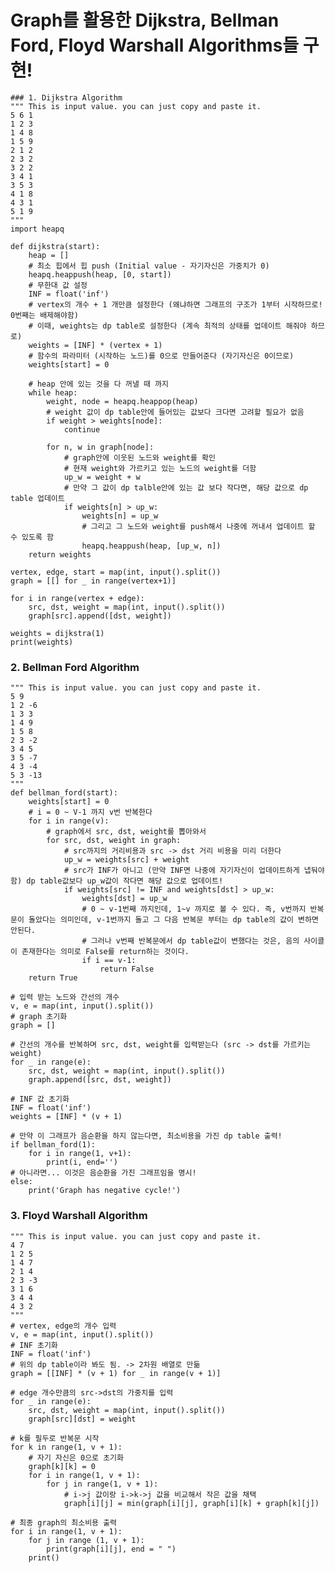 # Graph를 활용한 Dijkstra, Bellman Ford, Floyd Warshall Algorithms들 구현!

    ### 1. Dijkstra Algorithm
    """ This is input value. you can just copy and paste it. 
    5 6 1
    1 2 3
    1 4 8
    1 5 9
    2 1 2
    2 3 2
    3 2 2
    3 4 1
    3 5 3
    4 1 8
    4 3 1
    5 1 9
    """
    import heapq
    
    def dijkstra(start):
        heap = [] 
        # 최소 힙에서 힙 push (Initial value - 자기자신은 가중치가 0)
        heapq.heappush(heap, [0, start])
        # 무한대 값 설정
        INF = float('inf')
        # vertex의 개수 + 1 개만큼 설정한다 (왜냐하면 그래프의 구조가 1부터 시작하므로! 0번째는 배제해야함)
        # 이때, weights는 dp table로 설정한다 (계속 최적의 상태를 업데이트 해줘야 하므로)
        weights = [INF] * (vertex + 1)
        # 함수의 파라미터 (시작하는 노드)를 0으로 만들어준다 (자기자신은 0이므로)
        weights[start] = 0
    
        # heap 안에 있는 것을 다 꺼낼 때 까지
        while heap:
            weight, node = heapq.heappop(heap)
            # weight 값이 dp table안에 들어있는 값보다 크다면 고려할 필요가 없음
            if weight > weights[node]:
                continue
            
            for n, w in graph[node]:
                # graph안에 이웃된 노드와 weight를 확인
                # 현재 weight와 가르키고 있는 노드의 weight를 더함
                up_w = weight + w
                # 만약 그 값이 dp talble안에 있는 값 보다 작다면, 해당 값으로 dp table 업데이트
                if weights[n] > up_w:
                    weights[n] = up_w
                    # 그리고 그 노드와 weight를 push해서 나중에 꺼내서 업데이트 할 수 있도록 함
                    heapq.heappush(heap, [up_w, n])
        return weights
    
    vertex, edge, start = map(int, input().split())
    graph = [[] for _ in range(vertex+1)]
    
    for i in range(vertex + edge):
        src, dst, weight = map(int, input().split())
        graph[src].append([dst, weight])
    
    weights = dijkstra(1)
    print(weights)

### 2. Bellman Ford Algorithm
    """ This is input value. you can just copy and paste it. 
    5 9
    1 2 -6
    1 3 3
    1 4 9
    1 5 8
    2 3 -2
    3 4 5
    3 5 -7
    4 3 -4
    5 3 -13
    """
    def bellman_ford(start):
        weights[start] = 0
        # i = 0 ~ V-1 까지 v번 반복한다
        for i in range(v):
            # graph에서 src, dst, weight를 뽑아와서
            for src, dst, weight in graph:
                # src까지의 거리비용과 src -> dst 거리 비용을 미리 더한다
                up_w = weights[src] + weight
                # src가 INF가 아니고 (만약 INF면 나중에 자기자신이 업데이트하게 냅둬야함) dp table값보다 up_w값이 작다면 해당 값으로 업데이트! 
                if weights[src] != INF and weights[dst] > up_w:
                    weights[dst] = up_w
                    # 0 ~ v-1번째 까지인데, 1~v 까지로 볼 수 있다. 즉, v번까지 반복문이 돌았다는 의미인데, v-1번까지 돌고 그 다음 반복문 부터는 dp table의 값이 변하면 안된다. 
                    # 그러나 v번째 반복문에서 dp table값이 변했다는 것은, 음의 사이클이 존재한다는 의미로 False를 return하는 것이다.
                    if i == v-1:
                        return False
        return True
                
    # 입력 받는 노드와 간선의 개수
    v, e = map(int, input().split())
    # graph 초기화
    graph = []
    
    # 간선의 개수를 반복하며 src, dst, weight를 입력받는다 (src -> dst를 가르키는 weight)
    for _ in range(e):
        src, dst, weight = map(int, input().split())
        graph.append([src, dst, weight])
    
    # INF 값 초기화
    INF = float('inf')
    weights = [INF] * (v + 1)
    
    # 만약 이 그래프가 음순환을 하지 않는다면, 최소비용을 가진 dp table 출력!
    if bellman_ford(1):
        for i in range(1, v+1):
            print(i, end='')
    # 아니라면... 이것은 음순환을 가진 그래프임을 명시!
    else:
        print('Graph has negative cycle!')


### 3. Floyd Warshall Algorithm
    """ This is input value. you can just copy and paste it.
    4 7
    1 2 5
    1 4 7
    2 1 4
    2 3 -3
    3 1 6
    3 4 4
    4 3 2
    """
    # vertex, edge의 개수 입력
    v, e = map(int, input().split())
    # INF 초기화
    INF = float('inf')
    # 위의 dp table이라 봐도 됨. -> 2차원 배열로 만듦
    graph = [[INF] * (v + 1) for _ in range(v + 1)]
    
    # edge 개수만큼의 src->dst의 가중치를 입력
    for _ in range(e):
        src, dst, weight = map(int, input().split())
        graph[src][dst] = weight
    
    # k를 필두로 반복문 시작
    for k in range(1, v + 1):
        # 자기 자신은 0으로 초기화
        graph[k][k] = 0
        for i in range(1, v + 1):
            for j in range(1, v + 1):
                # i->j 값이랑 i->k->j 값을 비교해서 작은 값을 채택
                graph[i][j] = min(graph[i][j], graph[i][k] + graph[k][j])
    
    # 최종 graph의 최소비용 출력
    for i in range(1, v + 1):
        for j in range (1, v + 1):
            print(graph[i][j], end = " ")
        print()
